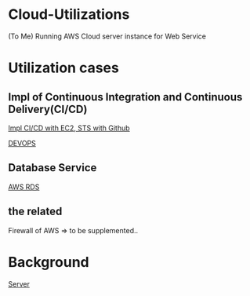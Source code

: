 # Cloud-Utilizations
(To Me) Running AWS Cloud server instance for Web Service

# Utilization cases
## Impl of Continuous Integration and Continuous Delivery(CI/CD)
[Impl CI/CD with EC2, STS with Github](https://github.com/devsacti/Cloud-Utilizations/tree/main/Impl%20CICD)

[DEVOPS](https://github.com/devsacti/Cloud-Utilizations/tree/main/DEVOPS)

## Database Service
[AWS RDS](https://github.com/devsacti/Cloud-Utilizations/tree/main/Database%20Service)

## the related
Firewall of AWS => to be supplemented..

# Background
[Server](https://github.com/devsacti/Server)
